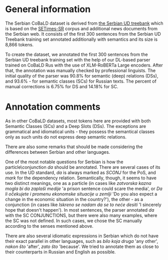 # General information

The Serbian CoBaLD dataset is derived from [the Serbian UD treebank](https://github.com/UniversalDependencies/UD_Serbian-SET) which is based on the [SETimes-SR](http://hdl.handle.net/11356/1200) corpus and additional news documents from the Serbian web. It consists of the first 300 sentences from the Serbian UD Treebank training set annotated additionally with semantics and its size is 8,866 tokens.

To create the dataset, we annotated the first 300 sentences from the Serbian UD treebank training set with the help of our DL-based parser trained on CoBaLD Rus with the use of XLM-RoBERTa Large encoders. After that, the annotation was manually checked by professional linguists. The initial quality of the parser was 90.8% for semantic (deep) relations (DSs), and 93.6% - for semantic classes (SCs) for Russian texts. The percent of manual corrections is 6.75% for DS and 14.18% for SC. 

# Annotation comments

As in other CoBaLD datasets, most tokens here are provided with both Semantic Classes (SCs) and a Deep Slots (DSs). The exceptions are grammatical and idiomatical units - they possess the semantical classes only as such units do not express deep semantic relations.

There are also some remarks that should be made considering the differences between Serbian and other languages. 

One of the most notable questions for Serbian is how the particle\conjunction *da* should be annotated. There are several cases of its use. In the UD standard, *da* is always marked as *SCONJ* for the PoS, and *mark* for the dependency relation. Semantically, though, it seems to have two distinct meanings, one as a particle (in cases like *zatvorska kazna mogla bi da zaplaši medije* 'a prison sentence could scare the media', or *Da li očekujete i promenu ekonomske situacije u zemlji* 'Do you also expect a change in the economic situation in the country?'), the other - as a conjunction (in cases like *Iskreno se nadam da se to neće desiti* 'I sincerely hope that doesn't happen'). In most sentences, the parser annotated *da* with the SC CONJUNCTIONS, but there were also many examples, where the SC was not defined. In such cases, we chose the SC manually according to the senses mentioned above. 

There are also several idiomatic expressions in Serbian which do not have their exact parallel in other languages, such as *bilo koja druga* 'any other', *nakon što* 'after', *zato što* 'because'. We tried  to annotate them as close to their counterparts in Russian and English as possible. 

